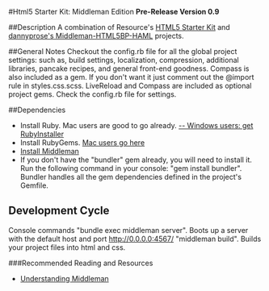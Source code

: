 #Html5 Starter Kit: Middleman Edition
**Pre-Release Version 0.9**


##Description
A combination of Resource's [HTML5 Starter Kit](http://stash.resource.com/projects/VCL/repos/resource-html5-starter-kit/browse) and [dannyprose's Middleman-HTML5BP-HAML](https://github.com/dannyprose/Middleman-HTML5BP-HAML) projects.

##General Notes
Checkout the config.rb file for all the global project settings: such as, build settings, localization, compression, additional libraries, pancake recipes, and general front-end goodness. Compass is also included as a gem. If you don't want it just comment out the @import rule in styles.css.scss.
LiveReload and Compass are included as optional project gems. Check the config.rb file for settings.

##Dependencies
- Install Ruby. Mac users are good to go already. [
-- Windows users: get RubyInstaller](https://forwardhq.com/support/installing-ruby-windows)
- Install RubyGems. [Mac users go here](http://rubygems.org/pages/download)
- [Install Middleman](http://middlemanapp.com/getting-started/#toc_1)
- If you don't have the "bundler" gem already, you will need to install it. Run the following command in your console: "gem install bundler". Bundler handles all the gem dependencies defined in the project's Gemfile.

## Development Cycle
Console commands
"bundle exec middleman server". Boots up a server with the default host and port http://0.0.0.0:4567/
"middleman build". Builds your project files into html and css.

###Recommended Reading and Resources
- [Understanding Middleman](http://benfrain.com/understanding-middleman-the-static-site-generator-for-faster-prototyping/)

